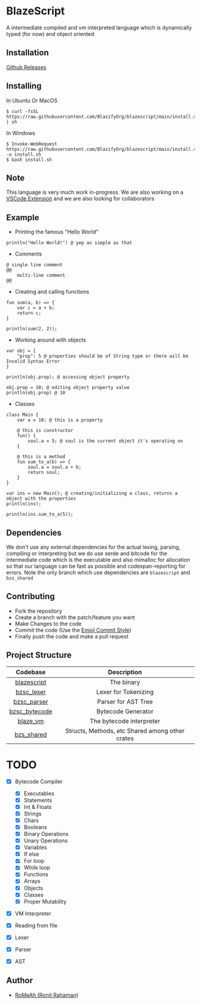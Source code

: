 # BlazeScript

A intermediate compiled and vm interpreted language which is dynamically typed (for now) and object oriented

## Installation

[Github Releases](https://github.com/BlazifyOrg/blazescript/releases)

## Installing

In Ubuntu Or MacOS

```shell
$ curl -fsSL https://raw.githubusercontent.com/BlazifyOrg/blazescript/main/install.sh | sh
```

In Windows

```shell
$ Invoke-WebRequest https://raw.githubusercontent.com/BlazifyOrg/blazescript/main/install.sh -o install.sh
$ bash install.sh
```

## Note

This language is very much work in-progress. We are also working on a [VSCode Extension](https://github.com/BlazifyOrg/blazescript-vscode) and we are also looking for collaborators

## Example

- Printing the famous "Hello World"

```bzs
println("Hello World!") @ yep as simple as that
```

- Comments

```bzs
@ single line comment
@@
	multi-line comment
@@
```

- Creating and calling functions

```bzs
fun sum(a, b) => {
    var c = a + b;
    return c;
}

println(sum(2, 2));
```

- Working around with objects

```bzs
var obj = {
    "prop": 5 @ properties should be of String type or there will be Invalid Syntax Error
}

println(obj.prop); @ accessing object property

obj.prop = 10; @ editing object property value
println(obj.prop) @ 10
```

- Classes

```bzs
class Main {
    var a = 10; @ this is a property

    @ this is constructor
    fun() {
        soul.a = 5; @ soul is the current object it's operating on
    }

    @ this is a method
    fun sum_to_a(b) => {
        soul.a = soul.a + b;
        return soul;
    }
}

var ins = new Main(); @ creating/initializing a class, returns a object with the properties
println(ins);

println(ins.sum_to_a(5));
```

## Dependencies

We don't use any external dependencies for the actual lexing, parsing, compiling or interpreting but we do use serde and bitcode for the intermediate code which is the executable and also mimalloc for allocation so that our language can be fast as possible and codespan-reporting for errors. Note the only branch which use dependencies are `blazescript` and `bzs_shared`

## Contributing

- Fork the repository
- Create a branch with the patch/feature you want
- Make Changes to the code
- Commit the code (Use the [Emoji Commit Style](https://gist.github.com/RoMeAh/29cb5008266ab14ace12ac865bfe0538))
- Finally push the code and make a pull request

## Project Structure

|               Codebase                |                   Description                   |
| :-----------------------------------: | :---------------------------------------------: |
|   [blazescript](crates/blazescript)   |                   The binary                    |
|    [bzsc_lexer](crates/bzsc_lexer)    |              Lexer for Tokenizing               |
|   [bzsc_parser](crates/bzsc_parser)   |               Parser for AST Tree               |
| [bzsc_bytecode](crates/bzsc_bytecode) |               Bytecode Generator                |
|      [blaze_vm](crates/blaze_vm)      |            The bytecode interpreter             |
|    [bzs_shared](crates/bzs_shared)    | Structs, Methods, etc Shared among other crates |

# TODO

- [x] Bytecode Compiler

  - [x] Executables
  - [x] Statements
  - [x] Int & Floats
  - [x] Strings
  - [x] Chars
  - [x] Booleans
  - [x] Binary Operations
  - [x] Unary Operations
  - [x] Variables
  - [x] If else
  - [x] For loop
  - [x] While loop
  - [x] Functions
  - [x] Arrays
  - [x] Objects
  - [x] Classes
  - [x] Proper Mutability

- [x] VM Interpreter

- [x] Reading from file
- [x] Lexer
- [x] Parser
- [x] AST

## Author

- [RoMeAh (Ronit Rahaman)](https://www.romeah.me)
